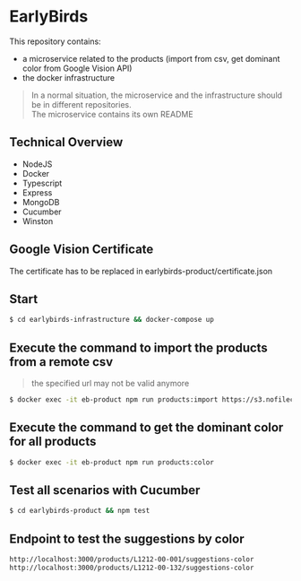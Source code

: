 # EarlyBirds

This repository contains:
- a microservice related to the products (import from csv, get dominant color from Google Vision API)
- the docker infrastructure

> In a normal situation, the microservice and the infrastructure should be in different repositories.  
> The microservice contains its own README

 
## Technical Overview
- NodeJS 
- Docker 
- Typescript  
- Express
- MongoDB
- Cucumber
- Winston
  
## Google Vision Certificate

The certificate has to be replaced in earlybirds-product/certificate.json
  
## Start

```bash
$ cd earlybirds-infrastructure && docker-compose up
```
  
## Execute the command to import the products from a remote csv
> the specified url may not be valid anymore
```bash
$ docker exec -it eb-product npm run products:import https://s3.nofilecdn.io/g/v7SoNYralWuIjE7pnNLsXLPOfXXAVeuguy2tKJa0gviErmu85ZOSNNL6gGo1XXna/products.csv
```
  
## Execute the command to get the dominant color for all products
```bash
$ docker exec -it eb-product npm run products:color
```

## Test all scenarios with Cucumber

```bash
$ cd earlybirds-product && npm test
```

## Endpoint to test the suggestions by color
```bash
http://localhost:3000/products/L1212-00-001/suggestions-color
http://localhost:3000/products/L1212-00-132/suggestions-color
```
